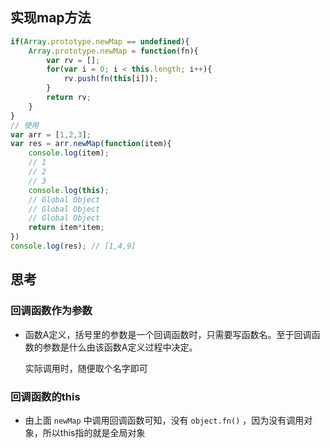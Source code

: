 ## 实现map方法

```javascript
if(Array.prototype.newMap == undefined){
    Array.prototype.newMap = function(fn){
        var rv = [];
        for(var i = 0; i < this.length; i++){
            rv.push(fn(this[i]));
        }
        return rv;
    }
}
// 使用
var arr = [1,2,3];
var res = arr.newMap(function(item){
    console.log(item); 
    // 1
    // 2
    // 3
    console.log(this);
    // Global Object
    // Global Object
    // Global Object
    return item*item;
})
console.log(res); // [1,4,9]
```



## 思考

### 回调函数作为参数

- 函数A定义，括号里的参数是一个回调函数时，只需要写函数名。至于回调函数的参数是什么由该函数A定义过程中决定。

  实际调用时，随便取个名字即可



### 回调函数的this

- 由上面 ```newMap``` 中调用回调函数可知，没有 ```object.fn()``` ，因为没有调用对象，所以this指的就是全局对象



